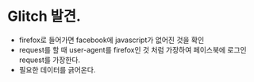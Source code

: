 # Glitch 발견.

- firefox로 들어가면 facebook에 javascript가 없어진 것을 확인
- request를 할 때 user-agent를 firefox인 것 처럼 가장하여 페이스북에 로그인 request를 가장한다.
- 필요한 데이터를 긁어온다. 

